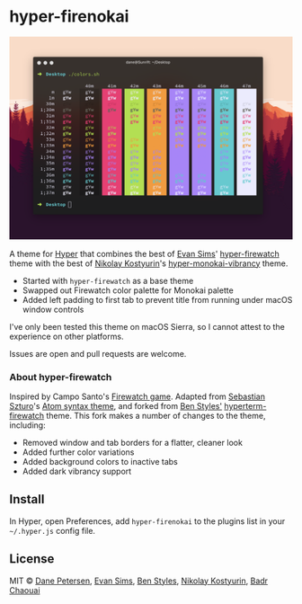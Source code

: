 # hyper-firenokai

![](screenshot.png)

A theme for [Hyper](https://hyper.is/) that combines the best of [Evan Sims](https://github.com/evansims)' [hyper-firewatch](https://github.com/evansims/hyper-firewatch) theme with the best of [Nikolay Kostyurin](https://github.com/jilizart)'s [hyper-monokai-vibrancy](https://github.com/JiLiZART/hyper-monokai-vibrancy) theme.

* Started with `hyper-firewatch` as a base theme
* Swapped out Firewatch color palette for Monokai palette
* Added left padding to first tab to prevent title from running under macOS window controls

I've only been tested this theme on macOS Sierra, so I cannot attest to the experience on other platforms.

Issues are open and pull requests are welcome.

### About hyper-firewatch

Inspired by Campo Santo's [Firewatch game](http://www.firewatchgame.com/). Adapted from [Sebastian Szturo](https://github.com/SebastianSzturo)'s [Atom syntax theme](https://atom.io/themes/firewatch-syntax), and forked from [Ben Styles'](https://github.com/leeds-ebooks) [hyperterm-firewatch](https://github.com/leeds-ebooks/hyperterm-firewatch) theme. This fork makes a number of changes to the theme, including:

* Removed window and tab borders for a flatter, cleaner look
* Added further color variations
* Added background colors to inactive tabs
* Added dark vibrancy support

## Install

In Hyper, open Preferences, add `hyper-firenokai` to the plugins list in your `~/.hyper.js` config file.

## License

MIT © [Dane Petersen](https://thegreatsunra.com), [Evan Sims](http://evansims.com), [Ben Styles](http://leeds-ebooks.co.uk), [Nikolay Kostyurin](http://artkost.ru), [Badr Chaouai](http://arkhamdev.com/)
